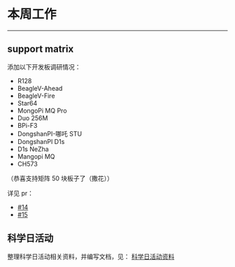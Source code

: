 # 本周工作

---

## support matrix

添加以下开发板调研情况：
- R128
- BeagleV-Ahead
- BeagleV-Fire
- Star64
- MongoPi MQ Pro
- Duo 256M
- BPi-F3
- DongshanPI-哪吒 STU
- DongshanPI D1s
- D1s NeZha
- Mangopi MQ
- CH573

（恭喜支持矩阵 50 块板子了（撒花））

详见 pr：
- [#14](https://github.com/KevinMX/support-matrix/pull/14)
- [#15](https://github.com/KevinMX/support-matrix/pull/15)

## 科学日活动

整理科学日活动相关资料，并编写文档，见：
[科学日活动资料](../../doc/ScienceDay/README.md)
